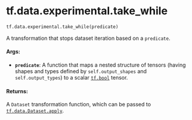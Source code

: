 <div itemscope itemtype="http://developers.google.com/ReferenceObject">
<meta itemprop="name" content="tf.data.experimental.take_while" />
<meta itemprop="path" content="Stable" />
</div>

# tf.data.experimental.take_while

``` python
tf.data.experimental.take_while(predicate)
```

A transformation that stops dataset iteration based on a `predicate`.

#### Args:

* <b>`predicate`</b>: A function that maps a nested structure of tensors (having shapes
    and types defined by `self.output_shapes` and `self.output_types`) to a
    scalar <a href="../../../tf/dtypes.md#bool"><code>tf.bool</code></a> tensor.


#### Returns:

A `Dataset` transformation function, which can be passed to
<a href="../../../tf/data/Dataset.md#apply"><code>tf.data.Dataset.apply</code></a>.